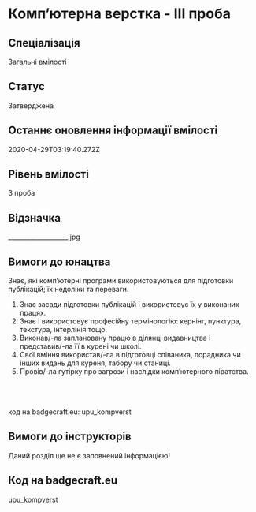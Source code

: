 # Комп’ютерна верстка - ІІІ проба

## Спеціалізація

Загальні вмілості

## Статус

Затверджена

## Останнє оновлення інформації вмілості

2020-04-29T03:19:40.272Z

## Рівень вмілості

3 проба

## Відзначка

___________________.jpg

## Вимоги до юнацтва

<p>Знає, які комп’ютерні програми використовуються для
підготовки публікацій; їх недоліки та переваги.</p>

<ol>
 <li>Знає засади підготовки публікацій і
     використовує їх у виконаних працях. </li>
 <li>Знає і використовує професійну термінологію:
     кернінг, пунктура, текстура, інтерлінія тощо. </li>
 <li>Виконав/-ла заплановану працю в ділянці
     видавництва і представив/-ла її в курені чи школі. </li>
 <li>Свої вміння використав/-ла в підготовці співаника,
     порадника чи інших видань для куреня, табору чи станиці. </li><li>Провів/-ла гутірку про загрози і наслідки комп’ютерного піратства.<br></li></ol><br><span><br><br></span>код на badgecraft.eu: upu_kompverst<br>

## Вимоги до інструкторів

Даний розділ ще не є заповнений інформацією!

## Код на badgecraft.eu

upu_kompverst